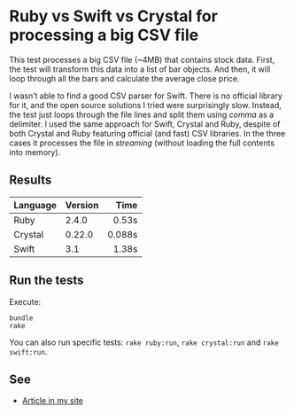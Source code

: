 # Ruby vs Swift vs Crystal for processing a big CSV file

This test processes a big CSV file (~4MB) that contains stock data. First, the test will transform this data into a list of bar objects. And then, it will loop through all the bars and calculate the average close price.

I wasn’t able to find a good CSV parser for Swift. There is no official library for it, and the open source solutions I tried were surprisingly slow. Instead, the test just loops through the file lines and split them using *comma* as a delimiter. I used the same approach for Swift, Crystal and Ruby, despite of both Crystal and Ruby featuring official (and fast) CSV libraries. In the three cases it processes the file in *streaming* (without loading the full contents into memory).

## Results

| Language | Version | Time |
| ------------- | :---- |-------------:|
| Ruby | 2.4.0 | 0.53s |
| Crystal |0.22.0 |  0.088s |
| Swift | 3.1 | 1.38s |

## Run the tests

Execute:

```
bundle
rake
```

You can also run specific tests: `rake ruby:run`, `rake crystal:run` and `rake swift:run`.

## See

- [Article in my site](http://jorgemanrubia.com/2017/05/02/comparing-ruby-swift-and-crystal-for-processing-a-big-file/)
